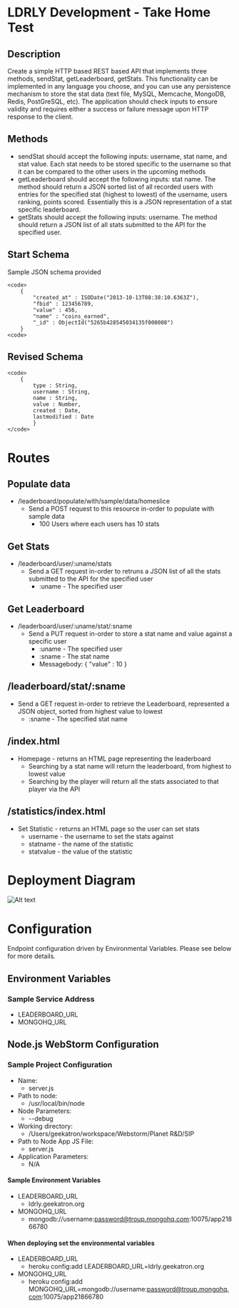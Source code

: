 # LDRLY Development - Take Home Test
## Description
Create a simple HTTP based REST based API that implements three methods, sendStat,
getLeaderboard, getStats. This functionality can be implemented in any language you choose,
and you can use any persistence mechanism to store the stat data (text file, MySQL,
Memcache, MongoDB, Redis, PostGreSQL, etc). The application should check inputs to ensure
validity and requires either a success or failure message upon HTTP response to the client.

## Methods
* sendStat should accept the following inputs: username, stat name, and stat value. Each
stat needs to be stored specific to the username so that it can be compared to the other
users in the upcoming methods
* getLeaderboard should accept the following inputs: stat name. The method should
return a JSON sorted list of all recorded users with entries for the specified stat (highest
to lowest) of the username, users ranking, points scored. Essentially this is a JSON
representation of a stat specific leaderboard.
* getStats should accept the following inputs: username. The method should return a
JSON list of all stats submitted to the API for the specified user.

## Start Schema
Sample JSON schema provided

    <code>
        {
            "created_at" : ISODate("2013-10-13T08:38:10.6363Z"),
            "fbid" : 123456789,
            "value" : 456,
            "name" : "coins_earned",
            "_id" : ObjectId("5265b428545034135f000008")
        }
    <code>

## Revised Schema
    <code>
        {
            type : String,
            username : String,
            name : String,
            value : Number,
            created : Date,
            lastmodified : Date
            }
    </code>

# Routes
## Populate data
*   /leaderboard/populate/with/sample/data/homeslice
    + Send a POST request to this resource in-order to populate with sample data
        + 100 Users where each users has 10 stats
## Get Stats
* /leaderboard/user/:uname/stats
    + Send a GET request in-order to retruns a JSON list of all the stats submitted to the API for the specified user
        + :uname - The specified user
## Get Leaderboard
* /leaderboard/user/:uname/stat/:sname
    + Send a PUT request in-order to store a stat name and value against a specific user
        + :uname - The specified user
        + :sname - The stat name
        + Messagebody: { "value" : 10 }
## /leaderboard/stat/:sname
* Send a GET request in-order to retrieve the Leaderboard, represented a JSON object, sorted from highest value to lowest
    + :sname - The specified stat name
## /index.html
* Homepage - returns an HTML page representing the leaderboard
    + Searching by a stat name will return the leaderboard, from highest to lowest value
    + Searching by the player will return all the stats associated to that player via the API
## /statistics/index.html
* Set Statistic - returns an HTML page so the user can set stats
    + username - the username to set the stats against
    + statname - the name of the statistic
    + statvalue - the value of the statistic

# Deployment Diagram
![Alt text](/img/LDRLY-Leaderboard-Depoyment-Diagram.png)

# Configuration

Endpoint configuration driven by Environmental Variables. Please see below for more details.

## Environment Variables
### Sample Service Address
* LEADERBOARD_URL
* MONGOHQ_URL


## Node.js WebStorm Configuration
### Sample Project Configuration
* Name:
    + server.js
* Path to node:
    + /usr/local/bin/node
* Node Parameters:
    + --debug
* Working directory:
    + /Users/geekatron/workspace/Webstorm/Planet R&D/SIP
* Path to Node App JS File:
    + server.js
* Application Parameters:
    + N/A

#### Sample Environment Variables
* LEADERBOARD_URL
    + ldrly.geekatron.org
* MONGOHQ_URL
    + mongodb://username:password@troup.mongohq.com:10075/app21866780

#### When deploying set the environmental variables
* LEADERBOARD_URL
     + heroku config:add LEADERBOARD_URL=ldrly.geekatron.org
 * MONGOHQ_URL
     + heroku config:add MONGOHQ_URL=mongodb://username:password@troup.mongohq.com:10075/app21866780

